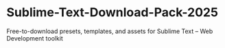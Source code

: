 # Sublime-Text-Download-Pack-2025
Free-to-download presets, templates, and assets for Sublime Text – Web Development toolkit
